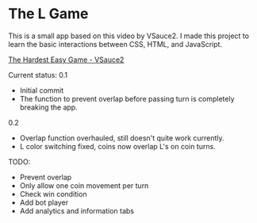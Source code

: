 # The L Game

This is a small app based on this video by VSauce2.  I made this project to learn the basic interactions between CSS, HTML, and JavaScript.

[The Hardest Easy Game - VSauce2](https://www.youtube.com/watch?v=64pA31_WJa0&)



Current status: 
0.1 
* Initial commit
* The function to prevent overlap before passing turn is completely breaking the app.

0.2 
* Overlap function overhauled, still doesn't quite work currently. 
* L color switching fixed, coins now overlap L's on coin turns.

TODO:
* Prevent overlap
* Only allow one coin movement per turn
* Check win condition
* Add bot player
* Add analytics and information tabs
